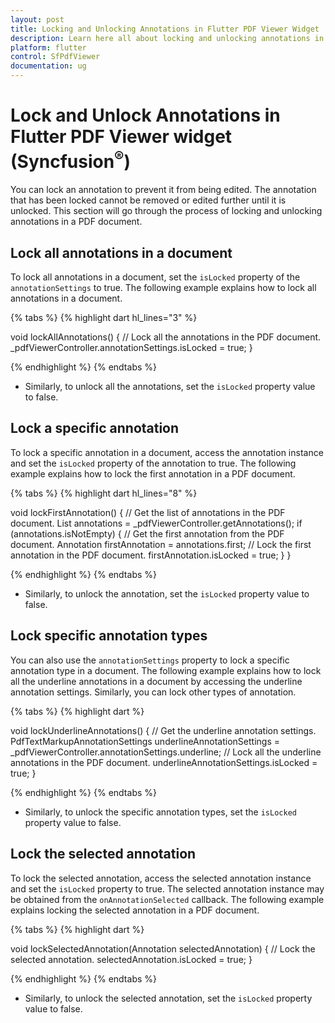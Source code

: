```yaml
---
layout: post
title: Locking and Unlocking Annotations in Flutter PDF Viewer Widget | Syncfusion<sup>&reg;</sup>
description: Learn here all about locking and unlocking annotations in PDF documents using the Syncfusion<sup>&reg;</sup> Flutter PDF Viewer (SfPdfViewer) widget and more.
platform: flutter
control: SfPdfViewer
documentation: ug
---
```


# Lock and Unlock Annotations in Flutter PDF Viewer widget (Syncfusion<sup>&reg;</sup>)

You can lock an annotation to prevent it from being edited. The annotation that has been locked cannot be removed or edited further until it is unlocked. This section will go through the process of locking and unlocking annotations in a PDF document.

## Lock all annotations in a document

To lock all annotations in a document, set the `isLocked` property of the `annotationSettings` to true. The following example explains how to lock all annotations in a document.

{% tabs %}
{% highlight dart hl_lines="3" %}

void lockAllAnnotations() {
  // Lock all the annotations in the PDF document.
  _pdfViewerController.annotationSettings.isLocked = true;
}

{% endhighlight %}
{% endtabs %}

* Similarly, to unlock all the annotations, set the `isLocked` property value to false.

## Lock a specific annotation

To lock a specific annotation in a document, access the annotation instance and set the `isLocked` property of the annotation to true. The following example explains how to lock the first annotation in a PDF document.

{% tabs %}
{% highlight dart hl_lines="8" %}

void lockFirstAnnotation() {
  // Get the list of annotations in the PDF document.
  List<Annotation> annotations = _pdfViewerController.getAnnotations();
  if (annotations.isNotEmpty) {
    // Get the first annotation from the PDF document.
    Annotation firstAnnotation = annotations.first;
    // Lock the first annotation in the PDF document.
    firstAnnotation.isLocked = true;
  }
}

{% endhighlight %}
{% endtabs %}

* Similarly, to unlock the annotation, set the `isLocked` property value to false.

## Lock specific annotation types

You can also use the `annotationSettings` property to lock a specific annotation type in a document. The following example explains how to lock all the underline annotations in a document by accessing the underline annotation settings. Similarly, you can lock other types of annotation.

{% tabs %}
{% highlight dart %}

void lockUnderlineAnnotations() {
  // Get the underline annotation settings.
  PdfTextMarkupAnnotationSettings underlineAnnotationSettings =
      _pdfViewerController.annotationSettings.underline;
  // Lock all the underline annotations in the PDF document.
  underlineAnnotationSettings.isLocked = true;
}

{% endhighlight %}
{% endtabs %}

* Similarly, to unlock the specific annotation types, set the `isLocked` property value to false.

## Lock the selected annotation

To lock the selected annotation, access the selected annotation instance and set the `isLocked` property to true. The selected annotation instance may be obtained from the `onAnnotationSelected` callback. The following example explains locking the selected annotation in a PDF document.

{% tabs %}
{% highlight dart %}

void lockSelectedAnnotation(Annotation selectedAnnotation) {
  // Lock the selected annotation.
  selectedAnnotation.isLocked = true;
}

{% endhighlight %}
{% endtabs %}

* Similarly, to unlock the selected annotation, set the `isLocked` property value to false.
